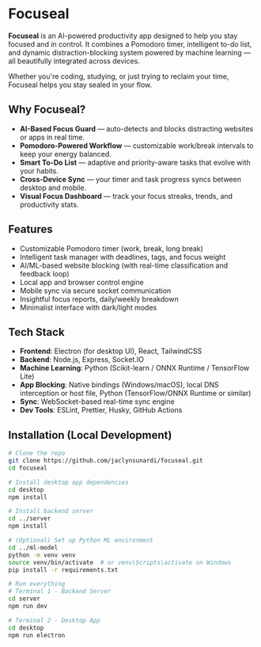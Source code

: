 # Focuseal

**Focuseal** is an AI-powered productivity app designed to help you stay focused and in control. It combines a Pomodoro timer, intelligent to-do list, and dynamic distraction-blocking system powered by machine learning — all beautifully integrated across devices.

Whether you're coding, studying, or just trying to reclaim your time, Focuseal helps you stay sealed in your flow.

## Why Focuseal?

- **AI-Based Focus Guard** — auto-detects and blocks distracting websites or apps in real time.
- **Pomodoro-Powered Workflow** — customizable work/break intervals to keep your energy balanced.
- **Smart To-Do List** — adaptive and priority-aware tasks that evolve with your habits.
- **Cross-Device Sync** — your timer and task progress syncs between desktop and mobile.
- **Visual Focus Dashboard** — track your focus streaks, trends, and productivity stats.

## Features

- Customizable Pomodoro timer (work, break, long break)
- Intelligent task manager with deadlines, tags, and focus weight
- AI/ML-based website blocking (with real-time classification and feedback loop)
- Local app and browser control engine
- Mobile sync via secure socket communication
- Insightful focus reports, daily/weekly breakdown
- Minimalist interface with dark/light modes

## Tech Stack

- **Frontend**: Electron (for desktop UI), React, TailwindCSS  
- **Backend**: Node.js, Express, Socket.IO  
- **Machine Learning**: Python (Scikit-learn / ONNX Runtime / TensorFlow Lite)  
- **App Blocking**: Native bindings (Windows/macOS), local DNS interception or host file, Python (TensorFlow/ONNX Runtime or similar) 
- **Sync**: WebSocket-based real-time sync engine  
- **Dev Tools**: ESLint, Prettier, Husky, GitHub Actions

## Installation (Local Development)

```bash
# Clone the repo
git clone https://github.com/jaclynsunardi/focuseal.git
cd focuseal

# Install desktop app dependencies
cd desktop
npm install

# Install backend server
cd ../server
npm install

# (Optional) Set up Python ML environment
cd ../ml-model
python -m venv venv
source venv/bin/activate  # or venv\Scripts\activate on Windows
pip install -r requirements.txt

# Run everything
# Terminal 1 - Backend Server
cd server
npm run dev

# Terminal 2 - Desktop App
cd desktop
npm run electron
```